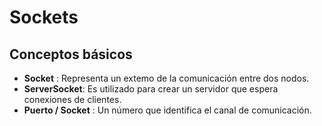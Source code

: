 # Sockets
## Conceptos básicos
- **Socket** : Representa un extemo de la comunicación entre dos nodos.
- **ServerSocket**: Es utilizado para crear un servidor que espera conexiones de clientes.
- **Puerto / Socket** : Un número que identifica el canal de comunicación.